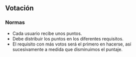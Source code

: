 ## Votación
### Normas
- Cada usuario recibe unos puntos. 
- Debe distribuir los puntos en los diferentes requisitos.
- El requisito con más votos será el primero en hacerse, así sucesivamente a medida que disminuimos el puntaje.